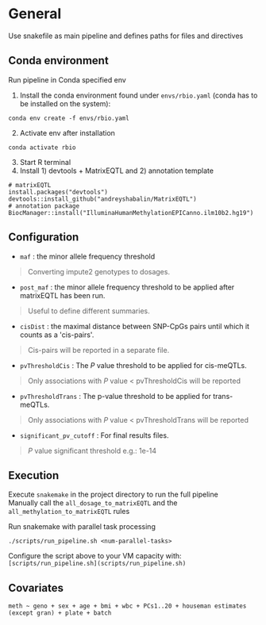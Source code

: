 # General
Use snakefile as main pipeline and defines paths for files and directives 

## Conda environment 
Run pipeline in Conda specified env 
1. Install the conda environment found under `envs/rbio.yaml` (conda has to be installed on the system):
```
conda env create -f envs/rbio.yaml
``` 
2. Activate env after installation 
```
conda activate rbio
``` 
3. Start R terminal 
4. Install 1) devtools + MatrixEQTL and 2) annotation template
```
# matrixEQTL
install.packages("devtools")
devtools::install_github("andreyshabalin/MatrixEQTL")
# annotation package
BiocManager::install("IlluminaHumanMethylationEPICanno.ilm10b2.hg19")
```
## Configuration
* `maf` : the minor allele frequency threshold   
> Converting impute2 genotypes to dosages.
* `post_maf` : the minor allele frequency threshold to be applied after matrixEQTL has been run.  
> Useful to define different summaries.
* `cisDist` : the maximal distance between SNP-CpGs pairs until which it counts as a 'cis-pairs'.   
> Cis-pairs will be reported in a separate file.
* `pvThresholdCis` : The *P* value threshold to be applied for cis-meQTLs.   
> Only associations with *P* value < pvThresholdCis will be reported
* `pvThresholdTrans` : The p-value threshold to be applied for trans-meQTLs.   
> Only associations with *P* value < pvThresholdTrans will be reported
* `significant_pv_cutoff` : For final results files.  
> *P* value significant threshold e.g.: 1e-14

## Execution
Execute `snakemake` in the project directory to run the full pipeline  
Manually call the `all_dosage_to_matrixEQTL` and the `all_methylation_to_matrixEQTL` rules   
 
Run snakemake with parallel task processing
```
./scripts/run_pipeline.sh <num-parallel-tasks>
```
Configure the script above to your VM capacity with: 
`[scripts/run_pipeline.sh](scripts/run_pipeline.sh)` 

## Covariates 
```
meth ~ geno + sex + age + bmi + wbc + PCs1..20 + houseman estimates (except gran) + plate + batch
```
